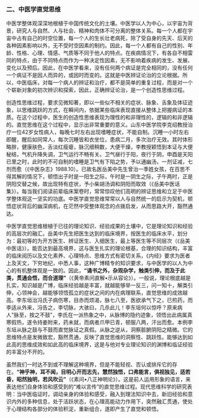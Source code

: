 ### 二、中医学直觉思维

中医学整体观深深地根植于中国传统文化的土壤。中医学以人为中心，以宇宙为背景，研究人与自然、人与社会、精神和肉体不可分离的整体关系。每一个人都在宇宙中占有自己的时空位置，每一个人的生长壮老病死，除了受自身的先天、后天的各种因素影响以外，无不受时空因素的制约。因此，每一个人都有自己的性别、年龄、性格、心理、情感、气质等不同于他人的特点。在疾病情况下，有各自不相雷同的特点，由于不同特点而作为一种决定性因素，无不影响着疾病的发生、发展、变化以及预后。因此，在中医学看来，没有任何两个病证是完全相同的，没有任何一个病证不是因人而异的，或因时而变的。这就是中医辨证论治的立论根据。所以，中医临床，对每一个病人的辨证和治疗，都不是简单的重复过程，而是对一个个崭新对象的初次辨识和探索，因此，正确辨证论治，是一个创造性思维过程。

创造性思维过程，要求见微知著，即以一些似不相关的症状、脉象、舌象及体征迹象，以思维跳跃的方式，在瞬间内，依据某些临床表现直接从整体上把握病证的本质。在这个过程中，医生的创造性思维表现为理性的和非理性的，逻辑的和非逻辑的。直觉思维在这个过程中，显示出非常重要的意义。山东中医学院李克绍教授治疗一位42岁女性病人，每晚七时左右出现嗜睡症状，不能自制。沉睡一小时左右即醒，醒后如同常人，每次沉睡皆和衣坐位，患病二月，多次治疗无效。其时体形略胖，健康肤色，舌淡红瘦瘪，脉沉细稍数，大便干燥，李教授颖悟到本证与大便秘结，气机升降失调，卫气运行不畅有关。卫气昼行于阳，夜行于阴，申酉是天阳已里之时，此时的不可自制的嗜睡是卫气有下陷之势，予以通幽汤，一剂证减，七剂而愈（《中医杂志》1988.10）。已故名医岳美中先生曾治一季姓女孩，在百思不得其解的情况下，顿悟出子时是一阳生之际，午时是一阴生之际，子午两时，正是阴阳交替之候，故出现特有症状，予小柴胡汤调和阴阳而取效（《岳美中医话集》）。每当我们阅读前辈临床案卷时，常常惊叹他们高明的辨证思维和立足于中医学整体观这一坚实的功底。中医学直觉思维常常以人与自然统一的启示为契机，顿悟症状背后的幽深病机，在茫然中受整体观念的点拨启发，从而思路大开，豁然通达。

中医学直觉思维根植于已往的理论知识、经验成果的土壤中，它是理论知识和经验的高层次的融汇。岳美中先生把医生达到的临床境界，按医生的临床水平，划分为：最初等的为开方医生、辨证医生、入细医生，最上等医生等不同层次（《岳美中医话》）。能否达到最高境界，这与医生扎实的理论根基，合理的知识结构，丰富的临床阅历以及文化素养、心理特点、思维方式有密切关系，《内经》要求为医者上及天文，下穷地纪，中悉人事，这种广博精专的知识要求，与中医学的以人为中心的有机整体观是一致的。因此，**“诵书之外，杂观杂学，触类引伸，而及于此类，贯通会悟，而合道理”**（《黄帝素问直解•示从容论》）。一般说，理论根底越是扎实，知识越是广博，临床经验越是丰富，就越能够举一反三，问一知十，解类引伸，心领神会，越能够领悟孤立的症状之间的内在病理联系，直觉思维的成效越高。李东垣治冯氏子病伤寒，目赤而烦渴，脉七八至，医欲承气下之，已煎药，而李适从外来，冯告之，李切脉，大骇曰，几杀此儿！李东垣何以惊呼？原来病人"脉至，按之不鼓”，李氏在一派热象之中，从脉博的隐约迹象，领悟出此病属真寒假热，遂令持姜附来，药未就，而病者爪甲已青，顿服八两，汗出而愈。本例李东垣从脉之鼓与不鼓而直觉脉证之真假。从脉之逆从，洞察脏腑阴阳之精微。它的思维特点是发微致宏，豁然贯通，反映了直觉思维的洞察性、跳跃性。能够达到如此高的思维成效和如此高的临床境界，这是与他对专业理论知识的渊博和临证经验的丰富分不开的。

虽然我们一时达不到或不理解这种境界，但是不能轻视、否认或排斥它的存在。**“神乎神，耳不闻，目明心开而志先，慧然独悟，口弗能言，俱视独见，适若昏，昭然独明，若风吹云”**（《素问•八正神明论》）。这是前人运用形象的语言，来表达他们自身体验和感受到的“难以言传”的直觉思维过程。现代思维科学的研究表明：当中医临证时，调动亲身的体验和感受，融入到理法知识中去，新旧经验和意识内外的多种信息，处于活跃状态，在心理高能动力作用下，突然融汇贯通，使处于心理结构各部分的体验积淀，重新组合，遂即产生了直觉和顿悟。